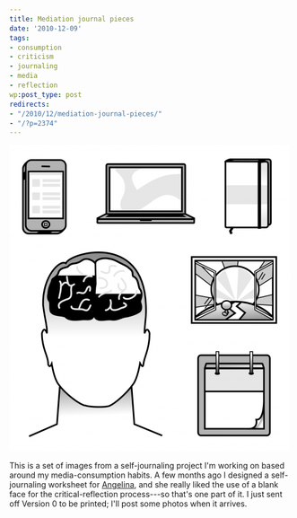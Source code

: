 ```yaml
---
title: Mediation journal pieces
date: '2010-12-09'
tags:
- consumption
- criticism
- journaling
- media
- reflection
wp:post_type: post
redirects:
- "/2010/12/mediation-journal-pieces/"
- "/?p=2374"
---
```


[ ![](2010-12-09-Mediation-journal-pieces/mediation-journal-sqr-500x546.png "mediation-journal-sqr") ](2010-12-09-Mediation-journal-pieces/mediation-journal-sqr.png)

This is a set of images from a self-journaling project I'm working on based around my media-consumption habits. A few months ago I designed a self-journaling worksheet for [Angelina](http://angelinacalderon.com), and she really liked the use of a blank face for the critical-reflection process---so that's one part of it. I just sent off Version 0 to be printed; I'll post some photos when it arrives.
